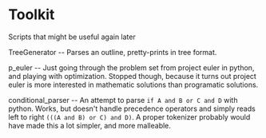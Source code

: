 # Toolkit

Scripts that might be useful again later

TreeGenerator -- Parses an outline, pretty-prints in tree format.

p_euler -- Just going through the problem set from project euler in python, and playing with optimization. Stopped though, because it turns out project euler is more interested in mathematic solutions than programatic solutions.

conditional_parser -- An attempt to parse `if A and B or C and D` with python. Works, but doesn't handle precedence operators and simply reads left to right `(((A and B) or C) and D)`. A proper tokenizer probably would have made this a lot simpler, and more malleable.
